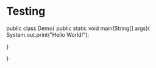 # Testing

public class Demo{
public static void main(String[] args){
System.out.print("Hello World!");

}

}
